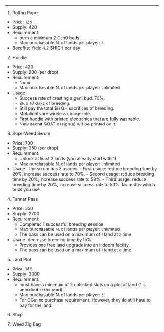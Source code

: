 ---

1. Rolling Paper

- Price: 126
- Supply: 420
- Requirement:
  - burn a minimum 2 Gen0 buds.
  - Max purchasable N. of lands per player: 1
- Benefits:
  Yield 4.2 $HIGH per day

2. Hoodie

- Price: 420
- Supply: 200 (per drop)
- Requirement:
  - None
  - Max purchasable N. of lands per player: unlimited
- Usage:
  - Success rate of creating a gen1 bud: 70%. 
  - Skip 10 days of breeding. 
  - Still pay the total $HIGH sacrifices of breeding.
  - Metalights are wireless chargeable.
  - First hoodie with printed electronics that are fully washable.
  - New secret GOAT design(s) will be printed on it.

3. SuperWeed Serum

- Price: 700
- Supply: 350 (per drop)
- Requirement:
  - Unlock at least 2 lands (you already start with 1)
  - Max purchasable N. of lands per player: unlimited
- Usage:
  The serum has 3 usages:  - First usage: reduce breeding time by 20%, increase success rate to 70%.  - Second usage: reduce breeding time by 20%, increase success rate to 58%.  - Third usage: reduce breeding time by 20%, increase success rate to 50%.  No matter which buds you use.

4. Farmer Pass

- Price: 350
- Supply: 2700
- Requirement:
  - Completed 1 successful breeding session
  - Max purchasable N. of lands per player: unlimited
  - The pass can be used on a maximum of 1 land at a time
- Usage:
  decrease breeding time by 15%.   
  - Provides one free land upgrade into an indoors facility.   
  - The pass can be used on a maximum of 1 land at a time.  

5. Land Plot

- Price: 140
- Supply: 3000
- Requirement:
  - must have a minimum of 2 unlocked slots on a plot of land (1 is unlocked at the start).
  - Max purchasable N. of lands per player: 2.
  - For OGs: no purchase requirement. However, they do still have to pay for the land.

6. Shop

7. Weed Zig Bag
